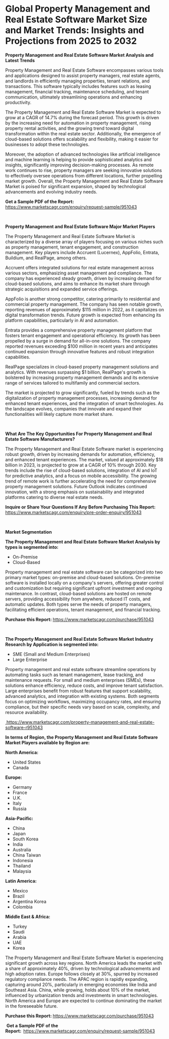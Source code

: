 <p><h1>Global Property Management and Real Estate Software Market Size and Market Trends: Insights and Projections from 2025 to 2032</h1></p><p><strong>Property Management and Real Estate Software Market Analysis and Latest Trends</strong></p>
<p><p>Property Management and Real Estate Software encompasses various tools and applications designed to assist property managers, real estate agents, and landlords in efficiently managing properties, tenant relations, and transactions. This software typically includes features such as leasing management, financial tracking, maintenance scheduling, and tenant communication, ultimately streamlining operations and enhancing productivity.</p><p>The Property Management and Real Estate Software Market is expected to grow at a CAGR of 14.7% during the forecast period. This growth is driven by the increasing need for automation in property management, rising property rental activities, and the growing trend toward digital transformation within the real estate sector. Additionally, the emergence of cloud-based solutions offers scalability and flexibility, making it easier for businesses to adopt these technologies.</p><p>Moreover, the adoption of advanced technologies like artificial intelligence and machine learning is helping to provide sophisticated analytics and insights, significantly improving decision-making processes. As remote work continues to rise, property managers are seeking innovative solutions to effectively oversee operations from different locations, further propelling market growth. Overall, the Property Management and Real Estate Software Market is poised for significant expansion, shaped by technological advancements and evolving industry needs.</p></p>
<p><strong>Get a Sample PDF of the Report:&nbsp;</strong> <a href="https://www.marketscagr.com/enquiry/request-sample/951043?utm_campaign=2482&utm_medium=2&utm_source=Github&utm_content=ia&utm_term=18042025&utm_id=property-management-and-real-estate-software">https://www.marketscagr.com/enquiry/request-sample/951043</a></p>
<p>&nbsp;</p>
<p><strong>Property Management and Real Estate Software Major Market Players</strong></p>
<p><p>The Property Management and Real Estate Software Market is characterized by a diverse array of players focusing on various niches such as property management, tenant engagement, and construction management. Key players include Accruent (Lucernex), AppFolio, Entrata, Buildium, and RealPage, among others.</p><p>Accruent offers integrated solutions for real estate management across various sectors, emphasizing asset management and compliance. The company has experienced steady growth, driven by increasing demand for cloud-based solutions, and aims to enhance its market share through strategic acquisitions and expanded service offerings.</p><p>AppFolio is another strong competitor, catering primarily to residential and commercial property management. The company has seen notable growth, reporting revenues of approximately $115 million in 2022, as it capitalizes on digital transformation trends. Future growth is expected from enhancing its platform capabilities, particularly in AI and automation.</p><p>Entrata provides a comprehensive property management platform that fosters tenant engagement and operational efficiency. Its growth has been propelled by a surge in demand for all-in-one solutions. The company reported revenues exceeding $100 million in recent years and anticipates continued expansion through innovative features and robust integration capabilities.</p><p>RealPage specializes in cloud-based property management solutions and analytics. With revenues surpassing $1 billion, RealPage's growth is bolstered by increasing property management demands and its extensive range of services tailored to multifamily and commercial sectors.</p><p>The market is projected to grow significantly, fueled by trends such as the digitalization of property management processes, increasing demand for enhanced tenant experiences, and the integration of smart technologies. As the landscape evolves, companies that innovate and expand their functionalities will likely capture more market share.</p></p>
<p>&nbsp;</p>
<p><strong>What Are The Key Opportunities For Property Management and Real Estate Software Manufacturers?</strong></p>
<p><p>The Property Management and Real Estate Software market is experiencing robust growth, driven by increasing demands for automation, efficiency, and enhanced tenant experiences. The market, valued at approximately $18 billion in 2023, is projected to grow at a CAGR of 10% through 2030. Key trends include the rise of cloud-based solutions, integration of AI and IoT for predictive analytics, and a focus on mobile accessibility. The growing trend of remote work is further accelerating the need for comprehensive property management solutions. Future Outlook indicates continued innovation, with a strong emphasis on sustainability and integrated platforms catering to diverse real estate needs.</p></p>
<p><strong>Inquire or Share Your Questions If Any Before Purchasing This Report:</strong> <a href="https://www.marketscagr.com/enquiry/pre-order-enquiry/951043?utm_campaign=2482&utm_medium=2&utm_source=Github&utm_content=ia&utm_term=18042025&utm_id=property-management-and-real-estate-software">https://www.marketscagr.com/enquiry/pre-order-enquiry/951043</a></p>
<p>&nbsp;</p>
<p><strong>Market Segmentation</strong></p>
<p><strong>The Property Management and Real Estate Software Market Analysis by types is segmented into:</strong></p>
<p><ul><li>On-Premise</li><li>Cloud-Based</li></ul></p>
<p><p>Property management and real estate software can be categorized into two primary market types: on-premise and cloud-based solutions. On-premise software is installed locally on a company's servers, offering greater control and customization but requiring significant upfront investment and ongoing maintenance. In contrast, cloud-based solutions are hosted on remote servers, providing accessibility from anywhere, reduced IT costs, and automatic updates. Both types serve the needs of property managers, facilitating efficient operations, tenant management, and financial tracking.</p></p>
<p><strong>Purchase this Report:&nbsp;</strong><a href="https://www.marketscagr.com/purchase/951043?utm_campaign=2482&utm_medium=2&utm_source=Github&utm_content=ia&utm_term=18042025&utm_id=property-management-and-real-estate-software">https://www.marketscagr.com/purchase/951043</a></p>
<p>&nbsp;</p>
<p><strong>The Property Management and Real Estate Software Market Industry Research by Application is segmented into:</strong></p>
<p><ul><li>SME (Small and Medium Enterprises)</li><li>Large Enterprise</li></ul></p>
<p><p>Property management and real estate software streamline operations by automating tasks such as tenant management, lease tracking, and maintenance requests. For small and medium enterprises (SMEs), these solutions enhance efficiency, reduce costs, and improve tenant satisfaction. Large enterprises benefit from robust features that support scalability, advanced analytics, and integration with existing systems. Both segments focus on optimizing workflows, maximizing occupancy rates, and ensuring compliance, but their specific needs vary based on scale, complexity, and resource availability.</p></p>
<p><a href="https://www.marketscagr.com/property-management-and-real-estate-software-r951043?utm_campaign=2482&utm_medium=2&utm_source=Github&utm_content=ia&utm_term=18042025&utm_id=property-management-and-real-estate-software">&nbsp;https://www.marketscagr.com/property-management-and-real-estate-software-r951043</a></p>
<p><strong>In terms of Region, the Property Management and Real Estate Software Market Players available by Region are:</strong></p>
<p>
    <p> <strong> North America: </strong>
        <ul>
            <li>United States</li>
            <li>Canada</li>
        </ul>
        </p> 
    <p> <strong> Europe: </strong>
        <ul>
            <li>Germany</li>
            <li>France</li>
            <li>U.K.</li>
            <li>Italy</li>
            <li>Russia</li>
        </ul>
        </p> 
    <p> <strong> Asia-Pacific: </strong>
        <ul>
            <li>China</li>
            <li>Japan</li>
            <li>South Korea</li>
            <li>India</li>
            <li>Australia</li>
            <li>China Taiwan</li>
            <li>Indonesia</li>
            <li>Thailand</li>
            <li>Malaysia</li>
        </ul>
        </p> 
    <p> <strong> Latin America: </strong>
        <ul>
            <li>Mexico</li>
            <li>Brazil</li>
            <li>Argentina Korea</li>
            <li>Colombia</li>
        </ul>
        </p> 
    <p> <strong> Middle East & Africa: </strong>
        <ul>
            <li>Turkey</li>
            <li>Saudi</li>
            <li>Arabia</li>
            <li>UAE</li>
            <li>Korea</li>
        </ul>
    </p>
    </p>
<p><p>The Property Management and Real Estate Software Market is experiencing significant growth across key regions. North America leads the market with a share of approximately 40%, driven by technological advancements and high adoption rates. Europe follows closely at 30%, spurred by increased regulatory compliance needs. The APAC region is rapidly expanding, capturing around 20%, particularly in emerging economies like India and Southeast Asia. China, while growing, holds about 10% of the market, influenced by urbanization trends and investments in smart technologies. North America and Europe are expected to continue dominating the market in the foreseeable future.</p></p>
<p><strong>Purchase this Report: </strong><a href="https://www.marketscagr.com/purchase/951043?utm_campaign=2482&utm_medium=2&utm_source=Github&utm_content=ia&utm_term=18042025&utm_id=property-management-and-real-estate-software">https://www.marketscagr.com/purchase/951043</a></p>
<p>&nbsp;<strong>Get a Sample PDF of the Report:&nbsp;&nbsp;</strong><a href="https://www.marketscagr.com/enquiry/request-sample/951043?utm_campaign=2482&utm_medium=2&utm_source=Github&utm_content=ia&utm_term=18042025&utm_id=property-management-and-real-estate-software">https://www.marketscagr.com/enquiry/request-sample/951043</a></p>
<p><strong></strong></p>
<p><p></p><p></p><p></p></p>